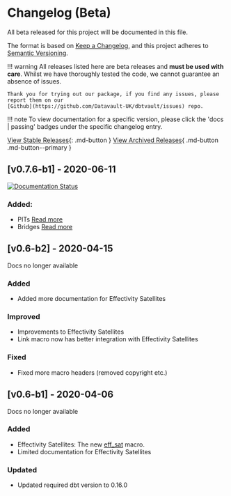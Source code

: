 # Changelog (Beta)
All beta released for this project will be documented in this file.

The format is based on [Keep a Changelog](https://keepachangelog.com/en/1.0.0/),
and this project adheres to [Semantic Versioning](https://semver.org/spec/v2.0.0.html).

!!! warning
    All releases listed here are beta releases and **must be used with care**. 
    Whilst we have thoroughly tested the code, we cannot guarantee an absence of issues. 
    
    Thank you for trying out our package, if you find any issues, please report them on our 
    [Github](https://github.com/Datavault-UK/dbtvault/issues) repo.

!!! note
    To view documentation for a specific version, please click the 'docs | passing' badges under the specific changelog entry. 

[View Stable Releases](index.md){: .md-button }
[View Archived Releases](archived.md){ .md-button .md-button--primary }

## [v0.7.6-b1] - 2020-06-11
[![Documentation Status](https://readthedocs.org/projects/dbtvault/badge/?version=v0.7.6-b1)](https://dbtvault.readthedocs.io/en/v0.7.6-b1/?badge=v0.7.6-b1)

### Added:
- PITs [Read more](https://dbtvault.readthedocs.io/en/v0.7.6-b1/tutorial/tut_point_in_time/)
- Bridges [Read more](https://dbtvault.readthedocs.io/en/v0.7.6-b1/tutorial/tut_bridges/)

## [v0.6-b2] - 2020-04-15

Docs no longer available

### Added
- Added more documentation for Effectivity Satellites

### Improved
- Improvements to Effectivity Satellites
- Link macro now has better integration with Effectivity Satellites 

### Fixed
- Fixed more macro headers (removed copyright etc.)

## [v0.6-b1] - 2020-04-06

Docs no longer available

### Added

- Effectivity Satellites: The new [eff_sat](../macros/index.md#eff_sat) macro.
- Limited documentation for Effectivity Satellites

### Updated
- Updated required dbt version to 0.16.0